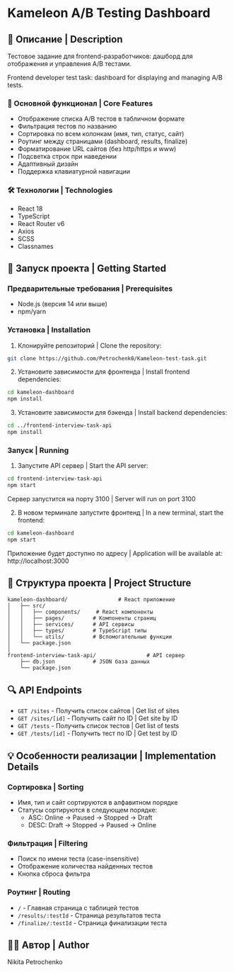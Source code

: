 # Kameleon A/B Testing Dashboard

## 📝 Описание | Description

Тестовое задание для frontend-разработчиков: дашборд для отображения и управления A/B тестами.

Frontend developer test task: dashboard for displaying and managing A/B tests.

### 🎯 Основной функционал | Core Features

- Отображение списка A/B тестов в табличном формате
- Фильтрация тестов по названию
- Сортировка по всем колонкам (имя, тип, статус, сайт)
- Роутинг между страницами (dashboard, results, finalize)
- Форматирование URL сайтов (без http/https и www)
- Подсветка строк при наведении
- Адаптивный дизайн
- Поддержка клавиатурной навигации

### 🛠 Технологии | Technologies

- React 18
- TypeScript
- React Router v6
- Axios
- SCSS
- Classnames

## 🚀 Запуск проекта | Getting Started

### Предварительные требования | Prerequisites

- Node.js (версия 14 или выше)
- npm/yarn

### Установка | Installation

1. Клонируйте репозиторий | Clone the repository:

```bash
git clone https://github.com/Petrochenk0/Kameleon-test-task.git
```

2. Установите зависимости для фронтенда | Install frontend dependencies:

```bash
cd kameleon-dashboard
npm install
```

3. Установите зависимости для бэкенда | Install backend dependencies:

```bash
cd ../frontend-interview-task-api
npm install
```

### Запуск | Running

1. Запустите API сервер | Start the API server:

```bash
cd frontend-interview-task-api
npm start
```

Сервер запустится на порту 3100 | Server will run on port 3100

2. В новом терминале запустите фронтенд | In a new terminal, start the frontend:

```bash
cd kameleon-dashboard
npm start
```

Приложение будет доступно по адресу | Application will be available at: http://localhost:3000

## 📁 Структура проекта | Project Structure

```
kameleon-dashboard/                # React приложение
│   ├── src/
│   │   ├── components/     # React компоненты
│   │   ├── pages/         # Компоненты страниц
│   │   ├── services/      # API сервисы
│   │   ├── types/         # TypeScript типы
│   │   └── utils/         # Вспомогательные функции
│   └── package.json
│
frontend-interview-task-api/                # API сервер
    ├── db.json            # JSON база данных
    └── package.json
```

## 🔍 API Endpoints

- `GET /sites` - Получить список сайтов | Get list of sites
- `GET /sites/[id]` - Получить сайт по ID | Get site by ID
- `GET /tests` - Получить список тестов | Get list of tests
- `GET /tests/[id]` - Получить тест по ID | Get test by ID

## 💡 Особенности реализации | Implementation Details

### Сортировка | Sorting

- Имя, тип и сайт сортируются в алфавитном порядке
- Статусы сортируются в следующем порядке:
  - ASC: Online → Paused → Stopped → Draft
  - DESC: Draft → Stopped → Paused → Online

### Фильтрация | Filtering

- Поиск по имени теста (case-insensitive)
- Отображение количества найденных тестов
- Кнопка сброса фильтра

### Роутинг | Routing

- `/` - Главная страница с таблицей тестов
- `/results/:testId` - Страница результатов теста
- `/finalize/:testId` - Страница финализации теста

## 👨‍💻 Автор | Author

Nikita Petrochenko
